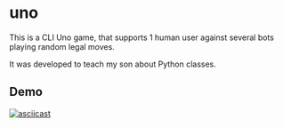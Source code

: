 # uno

This is a CLI Uno game, that supports 1 human user against several bots playing random legal moves.

It was developed to teach my son about Python classes.

## Demo

[![asciicast](https://asciinema.org/a/648097.svg)](https://asciinema.org/a/648097)
